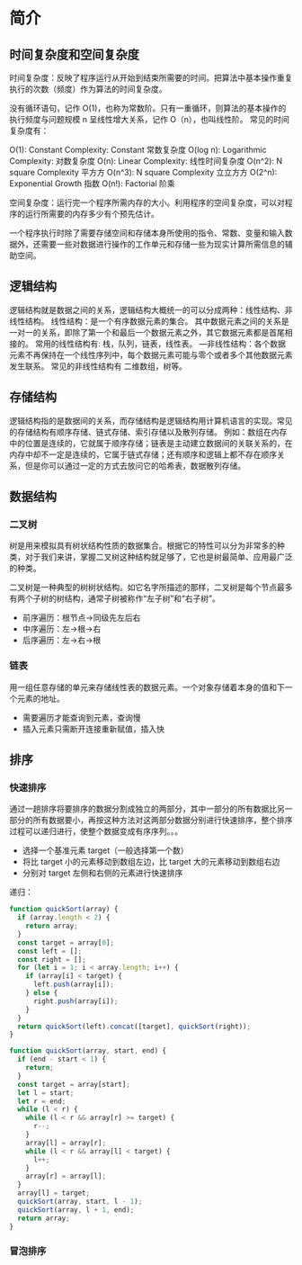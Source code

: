 # 简介

## 时间复杂度和空间复杂度

时间复杂度：反映了程序运行从开始到结束所需要的时间。把算法中基本操作重复执行的次数（频度）作为算法的时间复杂度。

没有循环语句，记作 O(1)，也称为常数阶。只有一重循环，则算法的基本操作的执行频度与问题规模 n 呈线性增大关系，记作 O（n），也叫线性阶。
常见的时间复杂度有：

O(1): Constant Complexity: Constant 常数复杂度
O(log n): Logarithmic Complexity: 对数复杂度
O(n): Linear Complexity: 线性时间复杂度
O(n^2): N square Complexity 平⽅方
O(n^3): N square Complexity ⽴立⽅方
O(2^n): Exponential Growth 指数
O(n!): Factorial 阶乘

空间复杂度：运行完一个程序所需内存的大小。利用程序的空间复杂度，可以对程序的运行所需要的内存多少有个预先估计。

一个程序执行时除了需要存储空间和存储本身所使用的指令、常数、变量和输入数据外，还需要一些对数据进行操作的工作单元和存储一些为现实计算所需信息的辅助空间。

## 逻辑结构

逻辑结构就是数据之间的关系，逻辑结构大概统一的可以分成两种：线性结构、非线性结构。
线性结构：是一个有序数据元素的集合。 其中数据元素之间的关系是一对一的关系，即除了第一个和最后一个数据元素之外，其它数据元素都是首尾相接的。
常用的线性结构有: 栈，队列，链表，线性表。
—非线性结构：各个数据元素不再保持在一个线性序列中，每个数据元素可能与零个或者多个其他数据元素发生联系。
常见的非线性结构有 二维数组，树等。

## 存储结构

逻辑结构指的是数据间的关系，而存储结构是逻辑结构用计算机语言的实现。常见的存储结构有顺序存储、链式存储、索引存储以及散列存储。
例如：数组在内存中的位置是连续的，它就属于顺序存储；链表是主动建立数据间的关联关系的，在内存中却不一定是连续的，它属于链式存储；还有顺序和逻辑上都不存在顺序关系，但是你可以通过一定的方式去放问它的哈希表，数据散列存储。

## 数据结构

### 二叉树

树是用来模拟具有树状结构性质的数据集合。根据它的特性可以分为非常多的种类，对于我们来讲，掌握二叉树这种结构就足够了，它也是树最简单、应用最广泛的种类。

二叉树是一种典型的树树状结构。如它名字所描述的那样，二叉树是每个节点最多有两个子树的树结构，通常子树被称作“左子树”和“右子树”。

- 前序遍历：根节点->同级先左后右
- 中序遍历：左->根->右
- 后序遍历：左->右->根

### 链表

用一组任意存储的单元来存储线性表的数据元素。一个对象存储着本身的值和下一个元素的地址。

- 需要遍历才能查询到元素，查询慢
- 插入元素只需断开连接重新赋值，插入快

## 排序

### 快速排序

通过一趟排序将要排序的数据分割成独立的两部分，其中一部分的所有数据比另一部分的所有数据要小，再按这种方法对这两部分数据分别进行快速排序，整个排序过程可以递归进行，使整个数据变成有序序列。。。

- 选择一个基准元素 target（一般选择第一个数）
- 将比 target 小的元素移动到数组左边，比 target 大的元素移动到数组右边
- 分别对 target 左侧和右侧的元素进行快速排序

递归：

```javascript
function quickSort(array) {
  if (array.length < 2) {
    return array;
  }
  const target = array[0];
  const left = [];
  const right = [];
  for (let i = 1; i < array.length; i++) {
    if (array[i] < target) {
      left.push(array[i]);
    } else {
      right.push(array[i]);
    }
  }
  return quickSort(left).concat([target], quickSort(right));
}
```

```javascript
function quickSort(array, start, end) {
  if (end - start < 1) {
    return;
  }
  const target = array[start];
  let l = start;
  let r = end;
  while (l < r) {
    while (l < r && array[r] >= target) {
      r--;
    }
    array[l] = array[r];
    while (l < r && array[l] < target) {
      l++;
    }
    array[r] = array[l];
  }
  array[l] = target;
  quickSort(array, start, l - 1);
  quickSort(array, l + 1, end);
  return array;
}
```

### 冒泡排序

